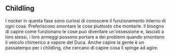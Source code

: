 ## Childling
I nocker in questa fase sono curiosi di conoscere il funzionamento interno di ogni cosa. Preferiscono smontare le cose piuttosto che montarle. Il bisogno di capire come funzionano le cose può diventare un'ossessione e, lasciati a loro stessi, i loro armeggi possono portare a dei problemi quando smontano il veicolo chimerico a vapore del Duca. Anche capire la gente è un passatempo per i childling, che cercano di capire cosa li spinge ad agire.